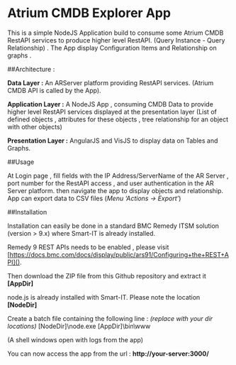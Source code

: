 # Atrium CMDB Explorer App

This is a simple NodeJS Application build to consume some Atrium CMDB RestAPI services to produce higher level RestAPI. (Query Instance - Query Relationship) . The App display Configuration Items and Relationship on graphs .


##Architecture :

**Data Layer :** An ARServer platform providing RestAPI services. (Atrium CMDB API is called by the App).

**Application Layer :** A NodeJS App , consuming CMDB Data to provide higher level RestAPI services displayed at the presentation layer (List of defined objects , attributes for these objects , tree relationship for an object with other objects)

**Presentation Layer :** AngularJS and VisJS to display data on Tables and Graphs.

##Usage

At Login page , fill fields with the IP Address/ServerName of the AR Server , port number for the RestAPI access , and user authentication in the AR Server platform. then navigate the app to display objects and relationship.
App can export data to CSV files (*Menu ‘Actions -> Export’*)

##Installation

Installation can easily be done in a standard BMC Remedy ITSM solution (version > 9.x) where Smart-IT is already installed.

Remedy 9 REST APIs needs to be enabled , please visit [https://docs.bmc.com/docs/display/public/ars91/Configuring+the+REST+API]().

Then download the ZIP file from this Github repository and extract it **[AppDir]**

node.js is already installed with Smart-IT. Please note the location **[NodeDir]**

Create a batch file containing the following line : *(replace with your dir locations)*
[NodeDir]\node.exe [AppDir]\bin\www

(A shell windows open with logs from the app)

You can now access the app from the url : **http://your-server:3000/**
